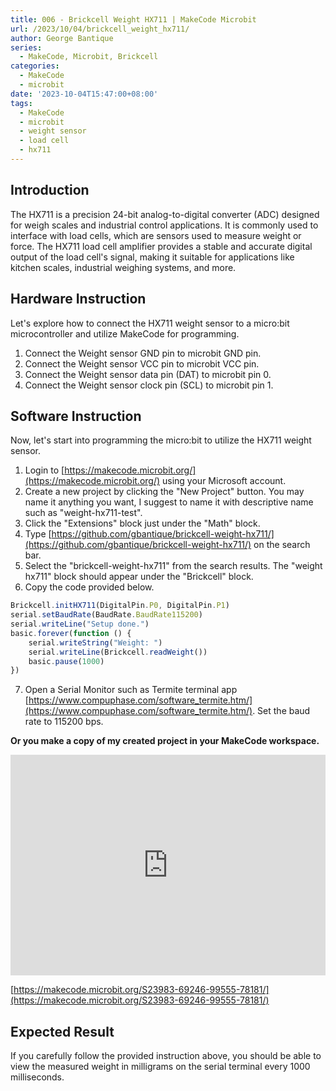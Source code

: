 ```yaml
---
title: 006 - Brickcell Weight HX711 | MakeCode Microbit
url: /2023/10/04/brickcell_weight_hx711/
author: George Bantique
series:
  - MakeCode, Microbit, Brickcell
categories:
  - MakeCode
  - microbit
date: '2023-10-04T15:47:00+08:00'
tags:
  - MakeCode
  - microbit
  - weight sensor
  - load cell
  - hx711
---
```



## **Introduction**

The HX711 is a precision 24-bit analog-to-digital converter (ADC) designed for weigh scales and industrial control applications. It is commonly used to interface with load cells, which are sensors used to measure weight or force. The HX711 load cell amplifier provides a stable and accurate digital output of the load cell's signal, making it suitable for applications like kitchen scales, industrial weighing systems, and more.

## **Hardware Instruction**

Let's explore how to connect the HX711 weight sensor to a micro:bit microcontroller and utilize MakeCode for programming.

1. Connect the Weight sensor GND pin to microbit GND pin.
2. Connect the Weight sensor VCC pin to microbit VCC pin.
3. Connect the Weight sensor data pin (DAT) to microbit pin 0.
4. Connect the Weight sensor clock pin (SCL) to microbit pin 1.

## **Software Instruction**

Now, let's start into programming the micro:bit to utilize the HX711 weight sensor.

1. Login to [https://makecode.microbit.org/](https://makecode.microbit.org/) using your Microsoft account.
2. Create a new project by clicking the "New Project" button. You may name it anything you want, I suggest to name it with descriptive name such as "weight-hx711-test".
3. Click the "Extensions" block just under the "Math" block.
4. Type [https://github.com/gbantique/brickcell-weight-hx711/](https://github.com/gbantique/brickcell-weight-hx711/) on the search bar.
5. Select the "brickcell-weight-hx711" from the search results. The "weight hx711" block should appear under the "Brickcell" block.
6. Copy the code provided below.

```ts
Brickcell.initHX711(DigitalPin.P0, DigitalPin.P1)
serial.setBaudRate(BaudRate.BaudRate115200)
serial.writeLine("Setup done.")
basic.forever(function () {
    serial.writeString("Weight: ")
    serial.writeLine(Brickcell.readWeight())
    basic.pause(1000)
})
```
7. Open a Serial Monitor such as Termite terminal app [https://www.compuphase.com/software_termite.htm/](https://www.compuphase.com/software_termite.htm/). Set the baud rate to 115200 bps.

**Or you make a copy of my created project in your MakeCode workspace.**

<div style="position:relative;height:0;padding-bottom:70%;overflow:hidden;"><iframe style="position:absolute;top:0;left:0;width:100%;height:100%;" src="https://makecode.microbit.org/#pub:S23983-69246-99555-78181" frameborder="0" sandbox="allow-popups allow-forms allow-scripts allow-same-origin"></iframe></div>

[https://makecode.microbit.org/S23983-69246-99555-78181/](https://makecode.microbit.org/S23983-69246-99555-78181/)

## **Expected Result**

If you carefully follow the provided instruction above, you should be able to view the measured weight in milligrams on the serial terminal every 1000 milliseconds.

